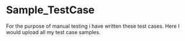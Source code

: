 # Sample_TestCase

For the purpose of manual testing i have written these test cases. Here I would upload all my test case samples.

